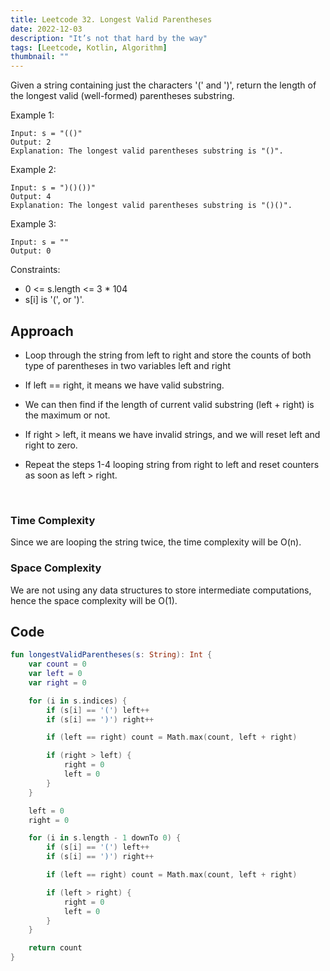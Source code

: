 ```yaml
---
title: Leetcode 32. Longest Valid Parentheses
date: 2022-12-03
description: "It’s not that hard by the way"
tags: [Leetcode, Kotlin, Algorithm]
thumbnail: ""
---
```


Given a string containing just the characters '(' and ')', return the length of the longest valid (well-formed)
parentheses substring.

Example 1:

```shell
Input: s = "(()"
Output: 2
Explanation: The longest valid parentheses substring is "()".
```

Example 2:

```shell
Input: s = ")()())"
Output: 4
Explanation: The longest valid parentheses substring is "()()".
```

Example 3:

```shell
Input: s = ""
Output: 0
```

Constraints:

- 0 <= s.length <= 3 * 104
- s[i] is '(', or ')'.

## Approach

- Loop through the string from left to right and store the counts of both type of parentheses in two variables left and
  right
- If left == right, it means we have valid substring.
- We can then find if the length of current valid substring (left + right) is the maximum or not.
- If right > left, it means we have invalid strings, and we will reset left and right to zero.
- Repeat the steps 1-4 looping string from right to left and reset counters as soon as left > right.

   <br/>

### Time Complexity

Since we are looping the string twice, the time complexity will be O(n).
<br/>

### Space Complexity

We are not using any data structures to store intermediate computations, hence the space complexity will be O(1).
<br/>

## Code

```kotlin
fun longestValidParentheses(s: String): Int {
    var count = 0
    var left = 0
    var right = 0

    for (i in s.indices) {
        if (s[i] == '(') left++
        if (s[i] == ')') right++

        if (left == right) count = Math.max(count, left + right)

        if (right > left) {
            right = 0
            left = 0
        }
    }

    left = 0
    right = 0

    for (i in s.length - 1 downTo 0) {
        if (s[i] == '(') left++
        if (s[i] == ')') right++

        if (left == right) count = Math.max(count, left + right)

        if (left > right) {
            right = 0
            left = 0
        }
    }

    return count
}
```